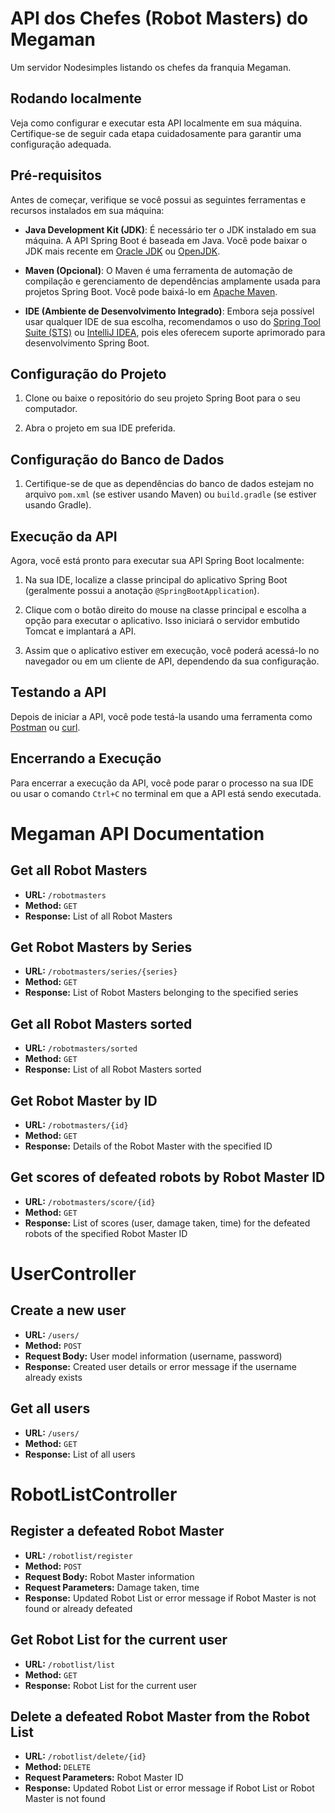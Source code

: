 # API dos Chefes (Robot Masters) do Megaman

Um servidor Nodesimples listando os chefes da franquia Megaman.

## Rodando localmente

Veja como configurar e executar esta API localmente em sua máquina. Certifique-se de seguir cada etapa cuidadosamente para garantir uma configuração adequada.

## Pré-requisitos

Antes de começar, verifique se você possui as seguintes ferramentas e recursos instalados em sua máquina:

- **Java Development Kit (JDK)**: É necessário ter o JDK instalado em sua máquina. A API Spring Boot é baseada em Java. Você pode baixar o JDK mais recente em [Oracle JDK](https://www.oracle.com/java/technologies/javase-downloads.html) ou [OpenJDK](https://adoptopenjdk.net/).

- **Maven (Opcional)**: O Maven é uma ferramenta de automação de compilação e gerenciamento de dependências amplamente usada para projetos Spring Boot. Você pode baixá-lo em [Apache Maven](https://maven.apache.org/download.cgi).

- **IDE (Ambiente de Desenvolvimento Integrado)**: Embora seja possível usar qualquer IDE de sua escolha, recomendamos o uso do [Spring Tool Suite (STS)](https://spring.io/tools) ou [IntelliJ IDEA](https://www.jetbrains.com/idea/), pois eles oferecem suporte aprimorado para desenvolvimento Spring Boot.

## Configuração do Projeto

1. Clone ou baixe o repositório do seu projeto Spring Boot para o seu computador.

2. Abra o projeto em sua IDE preferida.

## Configuração do Banco de Dados

1. Certifique-se de que as dependências do banco de dados estejam no arquivo `pom.xml` (se estiver usando Maven) ou `build.gradle` (se estiver usando Gradle).

## Execução da API

Agora, você está pronto para executar sua API Spring Boot localmente:

1. Na sua IDE, localize a classe principal do aplicativo Spring Boot (geralmente possui a anotação `@SpringBootApplication`).

2. Clique com o botão direito do mouse na classe principal e escolha a opção para executar o aplicativo. Isso iniciará o servidor embutido Tomcat e implantará a API.

3. Assim que o aplicativo estiver em execução, você poderá acessá-lo no navegador ou em um cliente de API, dependendo da sua configuração.

## Testando a API

Depois de iniciar a API, você pode testá-la usando uma ferramenta como [Postman](https://www.postman.com/) ou [curl](https://curl.se/).

## Encerrando a Execução

Para encerrar a execução da API, você pode parar o processo na sua IDE ou usar o comando `Ctrl+C` no terminal em que a API está sendo executada.

# Megaman API Documentation

## Get all Robot Masters

- **URL:** `/robotmasters`
- **Method:** `GET`
- **Response:** List of all Robot Masters

## Get Robot Masters by Series

- **URL:** `/robotmasters/series/{series}`
- **Method:** `GET`
- **Response:** List of Robot Masters belonging to the specified series

## Get all Robot Masters sorted

- **URL:** `/robotmasters/sorted`
- **Method:** `GET`
- **Response:** List of all Robot Masters sorted

## Get Robot Master by ID

- **URL:** `/robotmasters/{id}`
- **Method:** `GET`
- **Response:** Details of the Robot Master with the specified ID

## Get scores of defeated robots by Robot Master ID

- **URL:** `/robotmasters/score/{id}`
- **Method:** `GET`
- **Response:** List of scores (user, damage taken, time) for the defeated robots of the specified Robot Master ID

# UserController

## Create a new user

- **URL:** `/users/`
- **Method:** `POST`
- **Request Body:** User model information (username, password)
- **Response:** Created user details or error message if the username already exists

## Get all users

- **URL:** `/users/`
- **Method:** `GET`
- **Response:** List of all users

# RobotListController

## Register a defeated Robot Master

- **URL:** `/robotlist/register`
- **Method:** `POST`
- **Request Body:** Robot Master information
- **Request Parameters:** Damage taken, time
- **Response:** Updated Robot List or error message if Robot Master is not found or already defeated

## Get Robot List for the current user

- **URL:** `/robotlist/list`
- **Method:** `GET`
- **Response:** Robot List for the current user

## Delete a defeated Robot Master from the Robot List

- **URL:** `/robotlist/delete/{id}`
- **Method:** `DELETE`
- **Request Parameters:** Robot Master ID
- **Response:** Updated Robot List or error message if Robot List or Robot Master is not found
